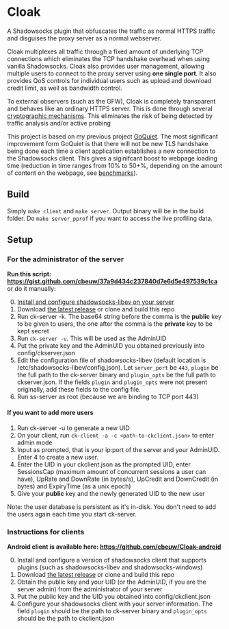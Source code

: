 # Cloak
A Shadowsocks plugin that obfuscates the traffic as normal HTTPS traffic and disguises the proxy server as a normal webserver.

Cloak multiplexes all traffic through a fixed amount of underlying TCP connections which eliminates the TCP handshake overhead when using vanilla Shadowsocks. Cloak also provides user management, allowing multiple users to connect to the proxy server using **one single port**. It also provides QoS controls for individual users such as upload and download credit limit, as well as bandwidth control.

To external observers (such as the GFW), Cloak is completely transparent and behaves like an ordinary HTTPS server. This is done through several [cryptographic mechanisms](https://github.com/cbeuw/Cloak/wiki/Cryptographic-Mechanisms). This eliminates the risk of being detected by traffic analysis and/or active probing

This project is based on my previous project [GoQuiet](https://github.com/cbeuw/GoQuiet). The most significant improvement form GoQuiet is that there will not be new TLS handshake being done each time a client application establishes a new connection to the Shadowsocks client. This gives a siginifcant boost to webpage loading time (reduction in time ranges from 10% to 50+%, depending on the amount of content on the webpage, see [benchmarks](https://github.com/cbeuw/Cloak/wiki/Web-page-loading-benchmarks)).

## Build
Simply `make client` and `make server`. Output binary will be in the build folder.
Do `make server_pprof` if you want to access the live profiling data.

## Setup
### For the administrator of the server
**Run this script: https://gist.github.com/cbeuw/37a9d434c237840d7e6d5e497539c1ca** or do it manually:

0. [Install and configure shadowsocks-libev on your server](https://github.com/shadowsocks/shadowsocks-libev#installation)
1. Download [the latest release](https://github.com/cbeuw/Cloak/releases) or clone and build this repo
2. Run ck-server -k. The base64 string before the comma is the **public** key to be given to users, the one after the comma is the **private** key to be kept secret
3. Run `ck-server -u`. This will be used as the AdminUID
4. Put the private key and the AdminUID you obtained previously into config/ckserver.json
5. Edit the configuration file of shadowsocks-libev (default location is /etc/shadowsocks-libev/config.json). Let `server_port` be `443`, `plugin` be the full path to the ck-server binary and `plugin_opts` be the full path to ckserver.json. If the fields `plugin` and `plugin_opts` were not present originally, add these fields to the config file.
6. Run ss-server as root (because we are binding to TCP port 443)

#### If you want to add more users
1. Run ck-server -u to generate a new UID
2. On your client, run `ck-client -a -c <path-to-ckclient.json>` to enter admin mode
3. Input as prompted, that is your ip:port of the server and your AdminUID. Enter 4 to create a new user.
4. Enter the UID in your ckclient.json as the prompted UID, enter SessionsCap (maximum amount of concurrent sessions a user can have), UpRate and DownRate (in bytes/s), UpCredit and DownCredit (in bytes) and ExpiryTime (as a unix epoch)
5. Give your **public** key and the newly generated UID to the new user

Note: the user database is persistent as it's in-disk. You don't need to add the users again each time you start ck-server.

### Instructions for clients
**Android client is available here: https://github.com/cbeuw/Cloak-android**

0. Install and configure a version of shadowsocks client that supports plugins (such as shadowsocks-libev and shadowsocks-windows)
1. Download [the latest release](https://github.com/cbeuw/Cloak/releases) or clone and build this repo
2. Obtain the public key and your UID (or the AdminUID, if you are the server admin) from the administrator of your server
3. Put the public key and the UID you obtained into config/ckclient.json
4. Configure your shadowsocks client with your server information. The field `plugin` should be the path to ck-server binary and `plugin_opts` should be the path to ckclient.json
